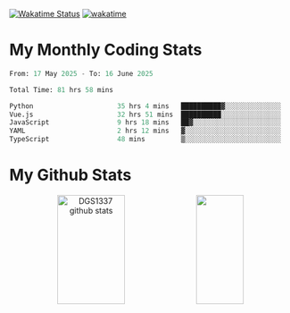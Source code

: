 [![Wakatime Status](https://github.com/noopurphalak/noopurphalak/workflows/wakatime-status-update/badge.svg)](https://github.com/noopurphalak/noopurphalak/actions/workflows/main.yml)
[![wakatime](https://wakatime.com/badge/user/80ace140-ef40-4fdd-b8ed-f3be3d2e1aea.svg)](https://wakatime.com/@80ace140-ef40-4fdd-b8ed-f3be3d2e1aea)

# My Monthly Coding Stats

<!--START_SECTION:waka-->

```python
From: 17 May 2025 - To: 16 June 2025

Total Time: 81 hrs 58 mins

Python                     35 hrs 4 mins   ██████████▓░░░░░░░░░░░░░░   42.45 %
Vue.js                     32 hrs 51 mins  ██████████░░░░░░░░░░░░░░░   39.76 %
JavaScript                 9 hrs 18 mins   ██▓░░░░░░░░░░░░░░░░░░░░░░   11.27 %
YAML                       2 hrs 12 mins   ▓░░░░░░░░░░░░░░░░░░░░░░░░   02.67 %
TypeScript                 48 mins         ▒░░░░░░░░░░░░░░░░░░░░░░░░   00.99 %
```

<!--END_SECTION:waka-->

# My Github Stats
<div style="text-align: center;">
  <img width="49%" height="195px" src="https://github-readme-stats-sigma-five.vercel.app/api?username=noopurphalak&show_icons=true&count_private=true&hide_border=true&title_color=00FFFF&icon_color=00FFFF&text_color=00FFFF&bg_color=0d1117" alt="DGS1337 github stats" />
  <img width="41%" height="195px" src="https://github-readme-stats-sigma-five.vercel.app/api/top-langs/?username=noopurphalak&layout=compact&hide_border=true&title_color=00FFFF&text_color=00FFFF&bg_color=0d1117" />
</div>
